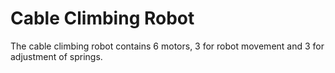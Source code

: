 # Cable Climbing Robot
The cable climbing robot contains 6 motors, 3 for robot movement and 3 for adjustment of springs.
